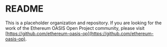 # README

This is a placeholder organization and repository. If you are looking for the work of the Ethereum OASIS Open Project community, please visit [https://github.com/ethereum-oasis-op](https://github.com/ethereum-oasis-op).
